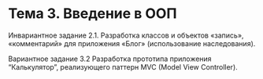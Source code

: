 # Тема 3. Введение в ООП

Инвариантное задание 2.1. Разработка классов и объектов «запись», «комментарий» для приложения «Блог» (использование наследования).

Вариантное задание 3.2 Разработка прототипа приложения “Калькулятор”, реализующего паттерн MVC (Model View Controller).
